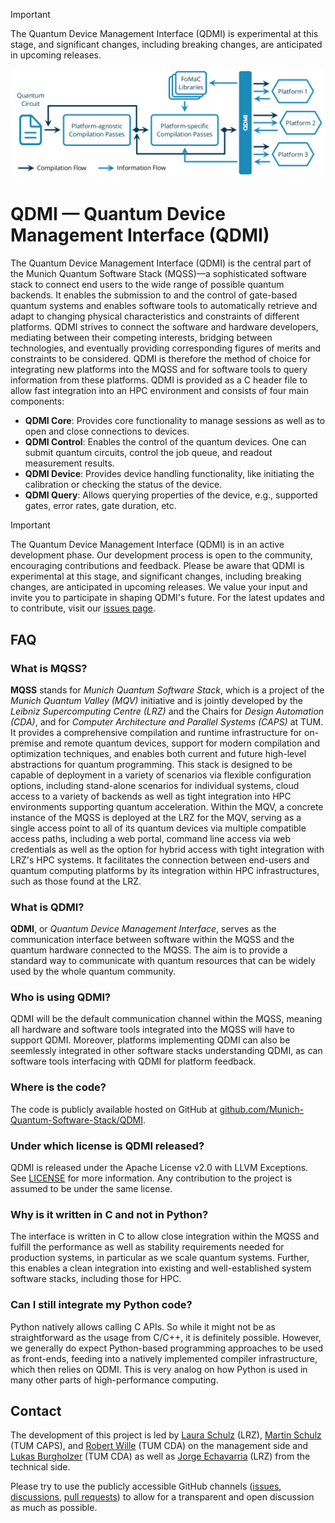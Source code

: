 <!--
  Part of the MQSS Project, under the Apache License v2.0 with LLVM Exceptions.
  See https://llvm.org/LICENSE.txt for license information.
  SPDX-License-Identifier: Apache-2.0 WITH LLVM-exception
-->

> [!IMPORTANT]
> The Quantum Device Management Interface (QDMI) is experimental at this stage, and significant changes, including breaking changes, are anticipated in upcoming releases.

![QDMI](images/qdmi.svg)

# QDMI — Quantum Device Management Interface (QDMI)

The Quantum Device Management Interface (QDMI) is the central part of the Munich Quantum Software Stack (MQSS)—a sophisticated software stack to connect end users to the wide range of possible quantum backends.
It enables the submission to and the control of gate-based quantum systems and enables software tools to automatically retrieve and adapt to changing physical characteristics and constraints of different platforms.
QDMI strives to connect the software and hardware developers, mediating between their competing interests, bridging between technologies, and eventually providing corresponding figures of merits and constraints to be considered.
QDMI is therefore the method of choice for integrating new platforms into the MQSS and for software tools to query information from these platforms.
QDMI is provided as a C header file to allow fast integration into an HPC environment and consists of four main components:

- **QDMI Core**: Provides core functionality to manage sessions as well as to open and close connections to devices.
- **QDMI Control**: Enables the control of the quantum devices. One can submit quantum circuits, control the job queue, and readout measurement results.
- **QDMI Device**: Provides device handling functionality, like initiating the calibration or checking the status of the device.
- **QDMI Query**: Allows querying properties of the device, e.g., supported gates, error rates, gate duration, etc.

> [!IMPORTANT]
> The Quantum Device Management Interface (QDMI) is in an active development phase.
> Our development process is open to the community, encouraging contributions and feedback.
> Please be aware that QDMI is experimental at this stage, and significant changes, including breaking changes, are anticipated in upcoming releases.
> We value your input and invite you to participate in shaping QDMI's future.
> For the latest updates and to contribute, visit our [issues page](https://github.com/Munich-Quantum-Software-Stack/QDMI/issues).

## FAQ

### What is MQSS?

**MQSS** stands for *Munich Quantum Software Stack*, which is a project of the *Munich Quantum Valley (MQV)* initiative and is jointly developed by the *Leibniz Supercomputing Centre (LRZ)* and the Chairs for *Design Automation (CDA)*, and  for *Computer Architecture and Parallel Systems (CAPS)* at TUM. 
It provides a comprehensive compilation and runtime infrastructure for on-premise and remote quantum devices, support for modern compilation and optimization techniques, and enables both current and future high-level abstractions for quantum programming. This stack is designed to be capable of deployment in a variety of scenarios via flexible configuration options, including stand-alone scenarios for individual systems, cloud access to a variety of backends as well as tight integration into HPC environments supporting quantum acceleration. Within the MQV, a concrete instance of the MQSS is deployed at the LRZ for the MQV, serving as a single access point to all of its quantum devices via multiple compatible access paths, including a web portal, command line access via web credentials as well as the option for hybrid access with tight integration with LRZ's HPC systems.
It facilitates the connection between end-users and quantum computing platforms by its integration within HPC infrastructures, such as those found at the LRZ.

### What is QDMI?

**QDMI**, or *Quantum Device Management Interface*, serves as the communication interface between software within the MQSS and the quantum hardware connected to the MQSS.
The aim is to provide a standard way to communicate with quantum resources that can be widely used by the whole quantum community.

### Who is using QDMI?

QDMI will be the default communication channel within the MQSS, meaning all hardware and software tools integrated into the MQSS will have to support QDMI.
Moreover, platforms implementing QDMI can also be seemlessly integrated in other software stacks understanding QDMI, as can software tools interfacing with QDMI for platform feedback.

### Where is the code?

The code is publicly available hosted on GitHub at [github.com/Munich-Quantum-Software-Stack/QDMI](https://github.com/Munich-Quantum-Software-Stack/QDMI).

### Under which license is QDMI released?

QDMI is released under the Apache License v2.0 with LLVM Exceptions.
See [LICENSE](LICENSE) for more information.
Any contribution to the project is assumed to be under the same license.

### Why is it written in C and not in Python?

The interface is written in C to allow close integration within the MQSS and fulfill the performance as well as stability requirements needed for production systems, in particular as we scale quantum systems. Further, this enables a clean integration into existing and well-established system software stacks, including those for HPC.

### Can I still integrate my Python code?

Python natively allows calling C APIs.
So while it might not be as straightforward as the usage from C/C++, it is definitely possible. However, we generally do expect Python-based programming approaches to be used as front-ends, feeding into a natively implemented compiler infrastructure, which then relies on QDMI. This is very analog on how Python is used in many other parts of high-performance computing.

## Contact

The development of this project is led by [Laura Schulz](mailto:laura.schulz@lrz.de) (LRZ), [Martin Schulz](mailto:martin.w.j.schulz@tum.de) (TUM CAPS), and [Robert Wille](mailto:robert.wille@tum.de) (TUM CDA) on the management side
and [Lukas Burgholzer](mailto:lukas.burgholzer@tum.de) (TUM CDA) as well as [Jorge Echavarria](mailto:jorge.echavarria@lrz.de) (LRZ) from the technical side.

Please try to use the publicly accessible GitHub
channels ([issues](https://github.com/Munich-Quantum-Software-Stack/QDMI/issues), [discussions](https://github.com/Munich-Quantum-Software-Stack/QDMI/discussions), [pull requests](https://github.com/Munich-Quantum-Software-Stack/QDMI/pulls))
to allow for a transparent and open discussion as much as possible.